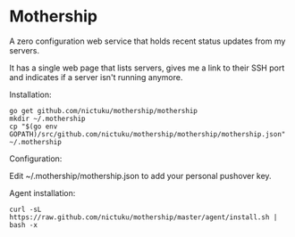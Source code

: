 Mothership
=========

A zero configuration web service that holds recent status updates from my servers.

It has a single web page that lists servers, gives me a link to their SSH port and indicates if a server isn't running anymore.

Installation:

```
go get github.com/nictuku/mothership/mothership
mkdir ~/.mothership
cp "$(go env GOPATH)/src/github.com/nictuku/mothership/mothership/mothership.json" ~/.mothership
```

Configuration:

Edit ~/.mothership/mothership.json to add your personal pushover key.


Agent installation:

```
curl -sL https://raw.github.com/nictuku/mothership/master/agent/install.sh | bash -x
```

